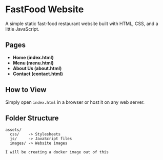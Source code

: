 # FastFood Website

A simple static fast-food restaurant website built with HTML, CSS, and a little JavaScript.

## Pages
- **Home (index.html)**
- **Menu (menu.html)**
- **About Us (about.html)**
- **Contact (contact.html)**

## How to View
Simply open `index.html` in a browser or host it on any web server.

## Folder Structure
```
assets/
  css/    -> Stylesheets
  js/     -> JavaScript files
  images/ -> Website images

I will be creating a docker image out of this
